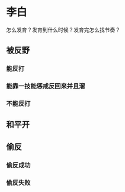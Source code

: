 李白
======
怎么发育？发育到什么时候？发育完怎么找节奏？

## 被反野
### 能反打
### 能靠一技能惩戒反回来并且溜
### 不能反打
## 和平开
## 偷反
### 偷反成功
### 偷反失败
